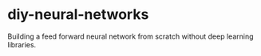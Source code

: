 # diy-neural-networks
Building a feed forward neural network from scratch without deep learning libraries.

